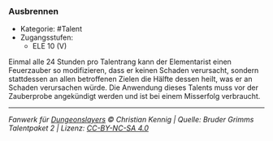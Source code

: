 <!---
Dies ist ein Fanwerk für DUNGEONSLAYERS © von Christian Kennig

Quellen:      [Bruder Grimms Talentpaket 2](https://www.f-space.de/ds4/downloads.html)
              [Talentbeschreibungen](https://www.f-space.de/ds4/tools-talentcards.html)
License:      [CC-BY-NC-SA 4.0](https://creativecommons.org/licenses/by-nc-sa/4.0/deed.de)
Richtlinien:  [Fanwerkrichtlinien](https://www.dungeonslayers.net/fanwerk-richtlinien/)
Autor:        Zauberlehrling
-->

### Ausbrennen

- Kategorie: #Talent
- Zugangsstufen:
  - ELE 10 (V)

Einmal alle 24 Stunden pro Talentrang kann der Elementarist einen Feuerzauber so modifizieren, dass er keinen Schaden verursacht, sondern stattdessen an allen betroffenen Zielen die Hälfte dessen heilt, was er an Schaden verursachen würde. Die Anwendung dieses Talents muss vor der Zauberprobe angekündigt werden und ist bei einem Misserfolg verbraucht.

---

_Fanwerk für [Dungeonslayers](https://www.dungeonslayers.net/) © Christian Kennig | Quelle: Bruder Grimms Talentpaket 2 | Lizenz: [CC-BY-NC-SA 4.0](https://creativecommons.org/licenses/by-nc-sa/4.0/deed.de)_
